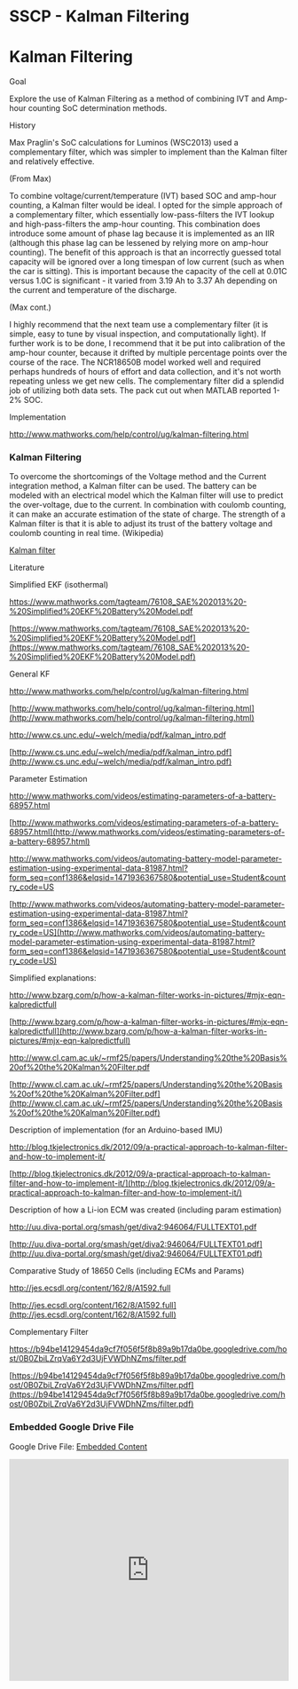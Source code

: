 # SSCP - Kalman Filtering

# Kalman Filtering

Goal

Explore the use of Kalman Filtering as a method of combining IVT and Amp-hour counting SoC determination methods. 

History

Max Praglin's SoC calculations for Luminos (WSC2013) used a complementary filter, which was simpler to implement than the Kalman filter and relatively effective.

(From Max)

To combine voltage/current/temperature (IVT) based SOC and amp-hour counting, a Kalman filter would be ideal. I opted for the simple approach of a complementary filter, which essentially low-pass-filters the IVT lookup and high-pass-filters the amp-hour counting. This combination does introduce some amount of phase lag because it is implemented as an IIR (although this phase lag can be lessened by relying more on amp-hour counting). The benefit of this approach is that an incorrectly guessed total capacity will be ignored over a long timespan of low current (such as when the car is sitting). This is important because the capacity of the cell at 0.01C versus 1.0C is significant - it varied from 3.19 Ah to 3.37 Ah depending on the current and temperature of the discharge. 

(Max cont.)

I highly recommend that the next team use a complementary filter (it is simple, easy to tune by visual inspection, and computationally light). If further work is to be done, I recommend that it be put into calibration of the amp-hour counter, because it drifted by multiple percentage points over the course of the race. The NCR18650B model worked well and required perhaps hundreds of hours of effort and data collection, and it's not worth repeating unless we get new cells. The complementary filter did a splendid job of utilizing both data sets. The pack cut out when MATLAB reported 1-2% SOC.

Implementation

http://www.mathworks.com/help/control/ug/kalman-filtering.html

### Kalman Filtering

[](#h.2fpj1ccsjqc)

To overcome the shortcomings of the Voltage method and the Current integration method, a Kalman filter can be used. The battery can be modeled with an electrical model which the Kalman filter will use to predict the over-voltage, due to the current. In combination with coulomb counting, it can make an accurate estimation of the state of charge. The strength of a Kalman filter is that it is able to adjust its trust of the battery voltage and coulomb counting in real time. (Wikipedia)

[Kalman filter](https://en.wikipedia.org/wiki/Kalman_filter)

Literature

Simplified EKF (isothermal) 

https://www.mathworks.com/tagteam/76108_SAE%202013%20-%20Simplified%20EKF%20Battery%20Model.pdf

[https://www.mathworks.com/tagteam/76108_SAE%202013%20-%20Simplified%20EKF%20Battery%20Model.pdf](https://www.mathworks.com/tagteam/76108_SAE%202013%20-%20Simplified%20EKF%20Battery%20Model.pdf)

General KF

http://www.mathworks.com/help/control/ug/kalman-filtering.html

[http://www.mathworks.com/help/control/ug/kalman-filtering.html](http://www.mathworks.com/help/control/ug/kalman-filtering.html)

http://www.cs.unc.edu/~welch/media/pdf/kalman_intro.pdf

[http://www.cs.unc.edu/~welch/media/pdf/kalman_intro.pdf](http://www.cs.unc.edu/~welch/media/pdf/kalman_intro.pdf)

Parameter Estimation

http://www.mathworks.com/videos/estimating-parameters-of-a-battery-68957.html

[http://www.mathworks.com/videos/estimating-parameters-of-a-battery-68957.html](http://www.mathworks.com/videos/estimating-parameters-of-a-battery-68957.html)

http://www.mathworks.com/videos/automating-battery-model-parameter-estimation-using-experimental-data-81987.html?form_seq=conf1386&elqsid=1471936367580&potential_use=Student&country_code=US

[http://www.mathworks.com/videos/automating-battery-model-parameter-estimation-using-experimental-data-81987.html?form_seq=conf1386&elqsid=1471936367580&potential_use=Student&country_code=US](http://www.mathworks.com/videos/automating-battery-model-parameter-estimation-using-experimental-data-81987.html?form_seq=conf1386&elqsid=1471936367580&potential_use=Student&country_code=US)

Simplified explanations:

http://www.bzarg.com/p/how-a-kalman-filter-works-in-pictures/#mjx-eqn-kalpredictfull

[http://www.bzarg.com/p/how-a-kalman-filter-works-in-pictures/#mjx-eqn-kalpredictfull](http://www.bzarg.com/p/how-a-kalman-filter-works-in-pictures/#mjx-eqn-kalpredictfull)

http://www.cl.cam.ac.uk/~rmf25/papers/Understanding%20the%20Basis%20of%20the%20Kalman%20Filter.pdf

[http://www.cl.cam.ac.uk/~rmf25/papers/Understanding%20the%20Basis%20of%20the%20Kalman%20Filter.pdf](http://www.cl.cam.ac.uk/~rmf25/papers/Understanding%20the%20Basis%20of%20the%20Kalman%20Filter.pdf)

Description of implementation (for an Arduino-based IMU)

http://blog.tkjelectronics.dk/2012/09/a-practical-approach-to-kalman-filter-and-how-to-implement-it/

[http://blog.tkjelectronics.dk/2012/09/a-practical-approach-to-kalman-filter-and-how-to-implement-it/](http://blog.tkjelectronics.dk/2012/09/a-practical-approach-to-kalman-filter-and-how-to-implement-it/)

Description of how a Li-ion ECM was created (including param estimation)

http://uu.diva-portal.org/smash/get/diva2:946064/FULLTEXT01.pdf

[http://uu.diva-portal.org/smash/get/diva2:946064/FULLTEXT01.pdf](http://uu.diva-portal.org/smash/get/diva2:946064/FULLTEXT01.pdf)

Comparative Study of 18650 Cells (including ECMs and Params)

http://jes.ecsdl.org/content/162/8/A1592.full

[http://jes.ecsdl.org/content/162/8/A1592.full](http://jes.ecsdl.org/content/162/8/A1592.full)

Complementary Filter 

https://b94be14129454da9cf7f056f5f8b89a9b17da0be.googledrive.com/host/0B0ZbiLZrqVa6Y2d3UjFVWDhNZms/filter.pdf

[https://b94be14129454da9cf7f056f5f8b89a9b17da0be.googledrive.com/host/0B0ZbiLZrqVa6Y2d3UjFVWDhNZms/filter.pdf](https://b94be14129454da9cf7f056f5f8b89a9b17da0be.googledrive.com/host/0B0ZbiLZrqVa6Y2d3UjFVWDhNZms/filter.pdf)

[](https://drive.google.com/folderview?id=1dVQeBXUpfc6GzhOrAZHjpfemEjMfQ2XT)

### Embedded Google Drive File

Google Drive File: [Embedded Content](https://drive.google.com/embeddedfolderview?id=1dVQeBXUpfc6GzhOrAZHjpfemEjMfQ2XT#list)

<iframe width="100%" height="400" src="https://drive.google.com/embeddedfolderview?id=1dVQeBXUpfc6GzhOrAZHjpfemEjMfQ2XT#list" frameborder="0"></iframe>

